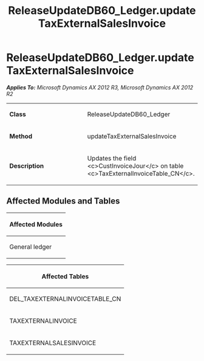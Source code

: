 ﻿---
title: ReleaseUpdateDB60_Ledger.updateTaxExternalSalesInvoice
TOCTitle: ReleaseUpdateDB60_Ledger.updateTaxExternalSalesInvoice
ms:assetid: 5d49d786-2dbe-2162-1683-b506de15ab90
ms:mtpsurl: https://msdn.microsoft.com/en-us/library/JJ718998(v=AX.60)
ms:contentKeyID: 49708540
ms.date: 05/18/2015
mtps_version: v=AX.60
---

# ReleaseUpdateDB60\_Ledger.updateTaxExternalSalesInvoice 


_**Applies To:** Microsoft Dynamics AX 2012 R3, Microsoft Dynamics AX 2012 R2_

<table>
<colgroup>
<col style="width: 50%" />
<col style="width: 50%" />
</colgroup>
<tbody>
<tr class="odd">
<td><p><strong>Class</strong></p></td>
<td><p>ReleaseUpdateDB60_Ledger</p></td>
</tr>
<tr class="even">
<td><p><strong>Method</strong></p></td>
<td><p>updateTaxExternalSalesInvoice</p></td>
</tr>
<tr class="odd">
<td><p><strong>Description</strong></p></td>
<td><p>Updates the field &lt;c&gt;CustInvoiceJour&lt;/c&gt; on table &lt;c&gt;TaxExternalInvoiceTable_CN&lt;/c&gt;.</p></td>
</tr>
</tbody>
</table>


## Affected Modules and Tables

<table>
<colgroup>
<col style="width: 100%" />
</colgroup>
<thead>
<tr class="header">
<th><p>Affected Modules</p></th>
</tr>
</thead>
<tbody>
<tr class="odd">
<td><p>General ledger</p></td>
</tr>
</tbody>
</table>


<table>
<colgroup>
<col style="width: 100%" />
</colgroup>
<thead>
<tr class="header">
<th><p>Affected Tables</p></th>
</tr>
</thead>
<tbody>
<tr class="odd">
<td><p>DEL_TAXEXTERNALINVOICETABLE_CN</p></td>
</tr>
<tr class="even">
<td><p>TAXEXTERNALINVOICE</p></td>
</tr>
<tr class="odd">
<td><p>TAXEXTERNALSALESINVOICE</p></td>
</tr>
</tbody>
</table>

  


